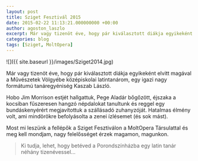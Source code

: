 ```yaml
---
layout: post
title: Sziget Fesztivál 2015
date: 2015-02-22 11:13:21.000000000 +00:00
author: agoston_laszlo
excerpt: Már vagy tizenöt éve, hogy pár kiválasztott diákja egyikeként elvitt magával a Művészetek Völgyébe középiskolai latintanárom. Most mi leszünk a fellépők a Sziget Fesztiválon a MoltOpera Társulattal...
categories: blog
tags: [Sziget, MoltOpera]
---
```


![]({{ site.baseurl }}/images/Sziget2014.jpg)

Már vagy tizenöt éve, hogy pár kiválasztott diákja egyikeként elvitt magával a Művészetek Völgyébe középiskolai latintanárom, egy igazi nagy formátumú tanáregyéniség Kaszab László.

Hobo Jim Morrison estjét hallgattuk, Pege Aladár bőgőzött, éjszaka a kocsiban fűszeresen hangzó népdalokat tanultunk és reggel egy bundáskenyérért megjavítottuk a szállásadó zuhanyzóját. Hatalmas élmény volt, ami mindörökre befolyásolta a zenei ízlésemet (és sok mást).

Most mi leszünk a fellépők a Sziget Fesztiválon a MoltOpera Társulattal és meg kell mondjam, nagy felelősséget érzek magamon, magunkon.

> Ki tudja, lehet, hogy betéved a Porondszínházba egy latin tanár néhány tizenévessel...
